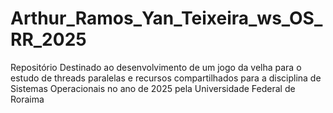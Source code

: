 # Arthur_Ramos_Yan_Teixeira_ws_OS_RR_2025
Repositório Destinado ao desenvolvimento de um jogo da velha para o estudo de threads paralelas e recursos compartilhados para a disciplina de Sistemas Operacionais no ano de 2025 pela Universidade Federal de Roraima

